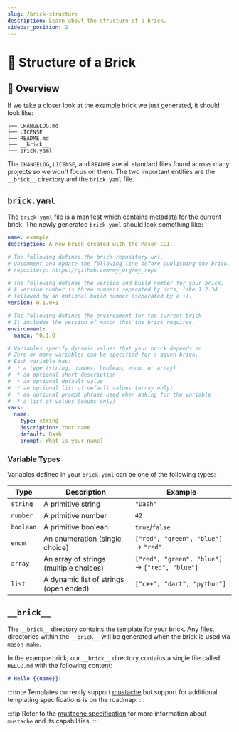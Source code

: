 ```yaml
---
slug: /brick-structure
description: Learn about the structure of a brick.
sidebar_position: 2
---
```


# 🧱 Structure of a Brick

## 🚀 Overview

If we take a closer look at the example brick we just generated, it should look like:

```
├── CHANGELOG.md
├── LICENSE
├── README.md
├── __brick__
└── brick.yaml
```

The `CHANGELOG`, `LICENSE`, and `README` are all standard files found across many projects so we won't focus on them. The two important entities are the `__brick__` directory and the `brick.yaml` file.

## `brick.yaml`

The `brick.yaml` file is a manifest which contains metadata for the current brick. The newly generated `brick.yaml` should look something like:

```yaml
name: example
description: A new brick created with the Mason CLI.

# The following defines the brick repository url.
# Uncomment and update the following line before publishing the brick.
# repository: https://github.com/my_org/my_repo

# The following defines the version and build number for your brick.
# A version number is three numbers separated by dots, like 1.2.34
# followed by an optional build number (separated by a +).
version: 0.1.0+1

# The following defines the environment for the current brick.
# It includes the version of mason that the brick requires.
environment:
  mason: ^0.1.0

# Variables specify dynamic values that your brick depends on.
# Zero or more variables can be specified for a given brick.
# Each variable has:
#  * a type (string, number, boolean, enum, or array)
#  * an optional short description
#  * an optional default value
#  * an optional list of default values (array only)
#  * an optional prompt phrase used when asking for the variable
#  * a list of values (enums only)
vars:
  name:
    type: string
    description: Your name
    default: Dash
    prompt: What is your name?
```

### Variable Types

Variables defined in your `brick.yaml` can be one of the following types:

| Type      | Description                            | Example                                         |
| --------- | -------------------------------------- | ----------------------------------------------- |
| `string`  | A primitive string                     | `"Dash"`                                        |
| `number`  | A primitive number                     | `42`                                            |
| `boolean` | A primitive boolean                    | `true`/`false`                                  |
| `enum`    | An enumeration (single choice)         | `["red", "green", "blue"]` -> `"red"`           |
| `array`   | An array of strings (multiple choices) | `["red", "green", "blue"]` -> `["red", "blue"]` |
| `list`    | A dynamic list of strings (open ended) | `["c++", "dart", "python"]`                     |

## `__brick__`

The `__brick__` directory contains the template for your brick. Any files, directories within the `__brick__` will be generated when the brick is used via `mason make`.

In the example brick, our `__brick__` directory contains a single file called `HELLO.md` with the following content:

```md
# Hello {{name}}!
```

:::note
Templates currently support [mustache](https://mustache.github.io/) but support for additional templating specifications is on the roadmap.
:::

:::tip
Refer to the [mustache specification](https://mustache.github.io/mustache.5.html) for more information about `mustache` and its capabilities.
:::
